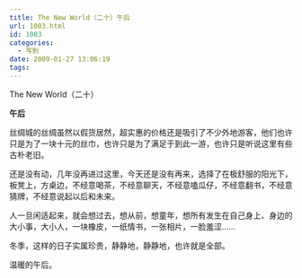 ```yaml
---
title: The New World（二十）午后
url: 1003.html
id: 1003
categories:
  - 写到
date: 2009-01-27 13:06:19
tags:
---
```


The New World（二十）  
  

**午后**

  
丝绸城的丝绸虽然以假货居然，超实惠的价格还是吸引了不少外地游客，他们也许只是为了一块十元的丝巾，也许只是为了满足于到此一游，也许只是听说这里有些古朴老旧。  
  
还是没有动，几年没再进过这里，今天还是没有再来，选择了在极舒服的阳光下，板凳上，方桌边，不经意喝茶，不经意聊天，不经意嗑瓜仔，不经意翻书，不经意猜牌，不经意说起以后和未来。  
  
人一旦闲适起来，就会想过去，想从前，想童年，想所有发生在自己身上、身边的大小事，大小人，一块橡皮，一纸情书，一张相片，一脸羞涩……  
  
冬季，这样的日子实属珍贵，静静地，静静地，也许就是全部。  
  
温暖的午后。